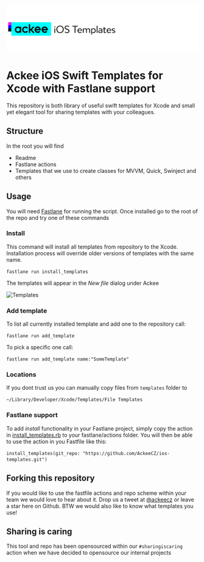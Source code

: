 ![ackee|iOSTemplates](https://github.com/AckeeCZ/ios-templates/blob/master/Resources/cover-image.png)

# Ackee iOS Swift Templates for Xcode with Fastlane support

This repository is both library of useful swift templates for Xcode and small yet elegant tool for sharing templates with your colleagues. 

## Structure 
In the root you will find 

- Readme
- Fastlane actions
- Templates that we use to create classes for MVVM, Quick, Swinject and others  

## Usage 
You will need [Fastlane][1] for running the script. Once installed go to the root of the repo and try one of these commands

### Install
This command will install all templates from repository to the Xcode. Installation process will override older versions of templates with the same name.

```
fastlane run install_templates
```

The templates will appear in the *New file* dialog under Ackee

![Templates](http://grab.by/SOJq)


### Add template

To list all currently installed template and add one to the repository call:
 
```
fastlane run add_template
```

To pick a specific one call:

```
fastlane run add_template name:"SomeTemplate"
```


### Locations

If you dont trust us you can manually copy files from `templates` folder to 
```
~/Library/Developer/Xcode/Templates/File Templates
```

### Fastlane support 

To add *install* functionality in your Fastlane project, simply copy the action in [install_templates.rb](fastlane/actions/install_templates.rb) to your fastlane/actions folder. You will then be able to use the action in you Fastfile like this:

```
install_templates(git_repo: "https://github.com/AckeeCZ/ios-templates.git")
```

## Forking this repository 
If you would like to use the fastfile actions and repo scheme within your team we would love to hear about it. Drop us a tweet at [@ackeecz][2] or leave a star here on Github. BTW we would also like to know what templates you use!

## Sharing is caring
This tool and repo has been opensourced within our `#sharingiscaring` action when we have decided to opensource our internal projects

[1]:	https://github.com/fastlane/fastlane
[2]:	https://twitter.com/AckeeCZ